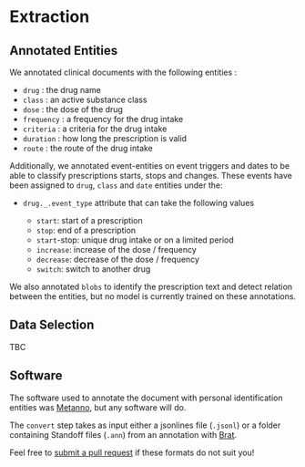 # Extraction

## Annotated Entities

We annotated clinical documents with the following entities :

- `drug` : the drug name
- `class` : an active substance class
- `dose` : the dose of the drug
- `frequency` : a frequency for the drug intake
- `criteria` : a criteria for the drug intake
- `duration` : how long the prescription is valid
- `route` : the route of the drug intake

Additionally, we annotated event-entities on event triggers and dates to be able to
classify prescriptions starts, stops and changes. These events have been assigned
to `drug`, `class` and `date` entities under the:

- `drug._.event_type` attribute that can take the following values

    * `start`: start of a prescription
    * `stop`: end of a prescription
    * `start`-stop: unique drug intake or on a limited period
    * `increase`: increase of the dose / frequency
    * `decrease`: decrease of the dose / frequency
    * `switch`: switch to another drug

We also annotated `blobs` to identify the prescription text and detect relation between the entities, but no model is currently trained on these annotations.

## Data Selection

TBC

## Software

The software used to annotate the document with personal identification entities was
[Metanno](https://github.com/percevalw/metanno/), but any software will do.

The `convert` step takes as input either a jsonlines file (`.jsonl`) or a folder
containing Standoff files (`.ann`) from an annotation with [Brat](https://brat.nlplab.org/).

Feel free to [submit a pull request](https://github.com/aphp/eds-medic/pulls) if these
formats do not suit you!
